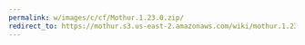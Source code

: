 ```yaml
---
permalink: w/images/c/cf/Mothur.1.23.0.zip/
redirect_to: https://mothur.s3.us-east-2.amazonaws.com/wiki/mothur.1.23.0.zip
---
```


